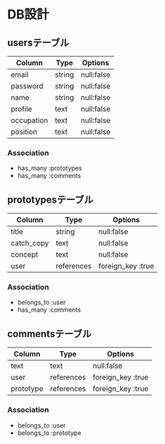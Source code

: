 # DB設計

## usersテーブル

| Column     | Type       | Options       |
| ---------- | ---------- | ------------- |
| email      | string     | null:false    |
| password   | string     | null:false    |
| name       | string     | null:false    |
| profile    | text       | null:false    |
| occupation | text       | null:false    |
| position   | text       | null:false    |

### Association
- has_many :prototypes
- has_many :comments

## prototypesテーブル

| Column     | Type       | Options           |
| ---------- | ---------- | ----------------- |
| title      | string     | null:false        |
| catch_copy | text       | null:false        |
| concept    | text       | null:false        |
| user       | references | foreign_key :true |

### Association
- belongs_to :user
- has_many :comments

## commentsテーブル

| Column     | Type       | Options           |
| ---------- | ---------- | ----------------- |
| text       | text       | null:false        |
| user       | references | foreign_key :true |
| prototype  | references | foreign_key :true |

### Association
- belongs_to :user
- belongs_to :prototype
